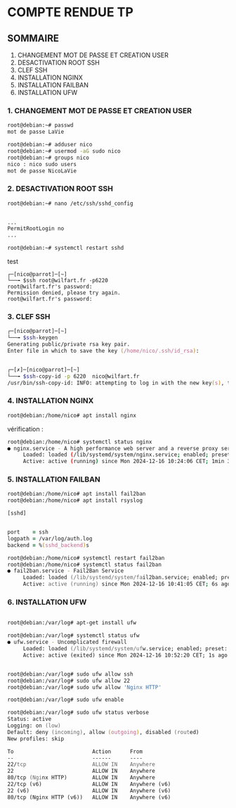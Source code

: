 # COMPTE RENDUE TP

## SOMMAIRE
1. CHANGEMENT MOT DE PASSE ET CREATION USER
2. DESACTIVATION ROOT SSH
3. CLEF SSH
4. INSTALLATION NGINX
5. INSTALLATION FAILBAN
6. INSTALLATION UFW

### 1. CHANGEMENT MOT DE PASSE ET CREATION USER


```zsh
root@debian:~# passwd
mot de passe LaVie 

root@debian:~# adduser nico
root@debian:~# usermod -aG sudo nico          
root@debian:~# groups nico          
nico : nico sudo users
mot de passe NicoLaVie
```



### 2. DESACTIVATION ROOT SSH

```zsh
root@debian:~# nano /etc/ssh/sshd_config


...
PermitRootLogin no 
...

root@debian:~# systemctl restart sshd


```
test
```
┌─[nico@parrot]─[~]
└──╼ $ssh root@wilfart.fr -p6220
root@wilfart.fr's password: 
Permission denied, please try again.
root@wilfart.fr's password: 
```


### 3. CLEF SSH

```zsh
┌─[nico@parrot]─[~]
└──╼ $ssh-keygen
Generating public/private rsa key pair.
Enter file in which to save the key (/home/nico/.ssh/id_rsa): 


┌─[✗]─[nico@parrot]─[~]
└──╼ $ssh-copy-id -p 6220  nico@wilfart.fr 
/usr/bin/ssh-copy-id: INFO: attempting to log in with the new key(s), to filter out any that are already installed


```

### 4. INSTALLATION NGINX

```zsh
root@debian:/home/nico# apt install nginx
```

vérification :

```bash
root@debian:/home/nico# systemctl status nginx
● nginx.service - A high performance web server and a reverse proxy server
     Loaded: loaded (/lib/systemd/system/nginx.service; enabled; preset: enable>
     Active: active (running) since Mon 2024-12-16 10:24:06 CET; 1min 37s ago
```

### 5. INSTALLATION FAILBAN

```zsh
root@debian:/home/nico# apt install fail2ban
root@debian:/home/nico# apt install rsyslog

```

```zsh
[sshd]


port    = ssh
logpath = /var/log/auth.log
backend = %(sshd_backend)s
```

```zsh
root@debian:/home/nico# systemctl restart fail2ban
root@debian:/home/nico# systemctl status fail2ban
● fail2ban.service - Fail2Ban Service
     Loaded: loaded (/lib/systemd/system/fail2ban.service; enabled; preset: enabled)
     Active: active (running) since Mon 2024-12-16 10:41:05 CET; 6s ago
```

### 6. INSTALLATION UFW

```zsh

root@debian:/var/log# apt-get install ufw

root@debian:/var/log# systemctl status ufw
● ufw.service - Uncomplicated firewall
     Loaded: loaded (/lib/systemd/system/ufw.service; enabled; preset: enabled)
     Active: active (exited) since Mon 2024-12-16 10:52:20 CET; 1s ago
```

```zsh

root@debian:/var/log# sudo ufw allow ssh
root@debian:/var/log# sudo ufw allow 22
root@debian:/var/log# sudo ufw allow 'Nginx HTTP'

root@debian:/var/log# sudo ufw enable
```

```zsh
root@debian:/var/log# sudo ufw status verbose
Status: active
Logging: on (low)
Default: deny (incoming), allow (outgoing), disabled (routed)
New profiles: skip

To                         Action      From
--                         ------      ----
22/tcp                     ALLOW IN    Anywhere                  
22                         ALLOW IN    Anywhere                  
80/tcp (Nginx HTTP)        ALLOW IN    Anywhere                  
22/tcp (v6)                ALLOW IN    Anywhere (v6)             
22 (v6)                    ALLOW IN    Anywhere (v6)             
80/tcp (Nginx HTTP (v6))   ALLOW IN    Anywhere (v6)
```